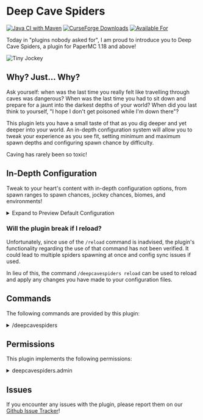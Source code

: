 # Deep Cave Spiders
[![Java CI with Maven](https://github.com/satyrnidae/deep-cave-spiders/actions/workflows/maven.yml/badge.svg)](https://github.com/satyrnidae/deep-cave-spiders/actions)
[![CurseForge Downloads](https://cf.way2muchnoise.eu/564627.svg)](https://dev.bukkit.org/projects/deep-cave-spiders)
[![Available For](https://cf.way2muchnoise.eu/versions/564627.svg)](https://dev.bukkit.org/projects/deep-cave-spiders/files)

Today in "plugins nobody asked for", I am proud to introduce you to Deep Cave Spiders, a plugin for PaperMC 1.18 and above!

![Tiny Jockey](https://imgur.com/Asq1alJ.png)

## Why? Just... Why?

Ask yourself: when was the last time you really felt like travelling through caves was dangerous? When was the last time you had to sit down and prepare for a jaunt into the darkest depths of your world? When did you last think to yourself, "I hope I don't get poisoned while I'm down there"?

This plugin lets you have a small taste of that as you dig deeper and yet deeper into your world. An in-depth configuration system will allow you to tweak your experience as you see fit, setting minimum and maximum spawn depths and configuring spawn chance by difficulty.

Caving has rarely been so toxic!

## In-Depth Configuration

Tweak to your heart's content with in-depth configuration options, from spawn ranges to spawn chances, jockey chances, biomes, and environments!

<details><summary>Expand to Preview Default Configuration</summary>

*As of 1.0-SNAPSHOT:*
```yaml
# The locale to use while translating chat messages.
# Default value: en_US.
locale: "en_US"
# Options for spawning the cave spiders.
spawnOptions:
  # Spawning height range.
  range:
    # The minimum Y level that cave spiders will spawn.
    # Default value: -64
    minY: -64
    # The maximum Y level that cave spiders will spawn.
    # Default value: -8
    maxY: -8
  # Chances that a cave spider will replace a normal spider within the given range.
  # Settings are between 0 and 1, separated by difficulty level.
  chances:
    # Easy mode spawn rates.
    # Default value: 0.05, or 1 in 20.
    easy: 0.05
    # Normal mode spawn rates.
    # Default value: 0.1, or 1 in 10.
    normal: 0.1
    # Hard mode spawn rated.
    # Default value: 0.5, or 1 in 2.
    hard: 0.5
  # Chance for a cave spider to spawn a baby zombie as a rider.
  # Only applies on Hard difficulty.
  # Values are between 0 and 1.
  # Defaults to 0.1, or 1 in 10 cave spiders.
  jockeyChance: 0.1
# Biomes in which the cave spiders will spawn.
# Valid values: https://papermc.io/javadocs/paper/1.18/org/bukkit/block/Biome.html
biomes:
  - badlands
  - bamboo_jungle
  - birch_forest
  - dark_forest
  - desert
  - flower_forest
  - forest
  - grove
  - jagged_peaks
  - jungle
  - meadow
  - plains
  - savanna
  - savanna_plateau
  - sparse_jungle
  - stony_peaks
  - sunflower_plains
  - swamp
  - windswept_forest
  - windswept_gravelly_hills
  - windswept_hills
  - windswept_savanna
  - wooded_badlands
# The environments in which cave spiders will spawn.
# By default, only affects NORMAL environments.
# Valid values: https://papermc.io/javadocs/paper/1.18/org/bukkit/World.Environment.html
environments:
  - normal

```
</details>

### Will the plugin break if I reload?

Unfortunately, since use of the `/reload` command is inadvised, the plugin's functionality regarding the use of that command has not been verified. It could lead to multiple spiders spawning at once and config sync issues if used.

In lieu of this, the command `/deepcavespiders reload` can be used to reload and apply any changes you have made to your configuration files.

## Commands

The following commands are provided by this plugin:

<details><summary>/deepcavespiders</summary>

Used to print information about the plugin. the `reload` subcommand can be specified to reload the configuration file.
</details>

## Permissions

This plugin implements the following permissions:

<details><summary>deepcavespiders.admin</summary>

Grants access to the `/deepcavespiders reload` subcommand.
</details>

## Issues

If you encounter any issues with the plugin, please report them on our [Github Issue Tracker](https://github.com/satyrnidae/deep-cave-spiders)!

